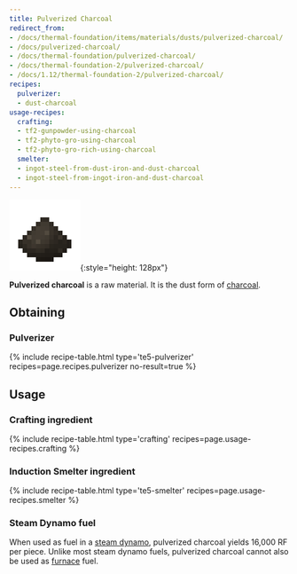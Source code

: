 ```yaml
---
title: Pulverized Charcoal
redirect_from:
- /docs/thermal-foundation/items/materials/dusts/pulverized-charcoal/
- /docs/pulverized-charcoal/
- /docs/thermal-foundation/pulverized-charcoal/
- /docs/thermal-foundation-2/pulverized-charcoal/
- /docs/1.12/thermal-foundation-2/pulverized-charcoal/
recipes:
  pulverizer:
  - dust-charcoal
usage-recipes:
  crafting:
  - tf2-gunpowder-using-charcoal
  - tf2-phyto-gro-using-charcoal
  - tf2-phyto-gro-rich-using-charcoal
  smelter:
  - ingot-steel-from-dust-iron-and-dust-charcoal
  - ingot-steel-from-ingot-iron-and-dust-charcoal
---
```


![Pulverized charcoal](/assets/images/thermal-foundation-2/dust-charcoal.png){:style="height: 128px"}


**Pulverized charcoal** is a raw material. It is the dust form of
[charcoal](https://minecraft.gamepedia.com/Charcoal).


Obtaining
---------

### Pulverizer
{% include recipe-table.html type='te5-pulverizer' recipes=page.recipes.pulverizer no-result=true %}


Usage
-----

### Crafting ingredient
{% include recipe-table.html type='crafting' recipes=page.usage-recipes.crafting %}

### Induction Smelter ingredient
{% include recipe-table.html type='te5-smelter' recipes=page.usage-recipes.smelter %}

### Steam Dynamo fuel
When used as fuel in a [steam dynamo](/docs/1.12/thermal-expansion/steam-dynamo/),
pulverized charcoal yields 16,000 RF per piece. Unlike most steam dynamo fuels,
pulverized charcoal cannot also be used as
[furnace](https://minecraft.gamepedia.com/Furnace) fuel.
